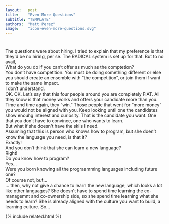 ```yaml
---
layout:   post
title:    "Even More Questions"
subtitle: "TEMPLATE"
authors:  "Matt Perez"
image:    "icon-even-more-questions.svg"
---
```


<div style="display:none;">
 <p>Every time I talk about <span class="_paradigm">FIAT</span> and the co-ownership model a question always comes up that surprises me.</p>
</div>

<h1></h1>
 <div>The questions were about hiring. I tried to explain that my preference is that they'd be no hiring, per se. The <span class="_paradigm">RADICAL</span> system is set up for that. But to no avail,</div>
  <div class="_speakera">What do you do if you can&rsquo;t offer as much as the comptetion?</div>
  <div class="_speakerb">You don&rsquo;t have competition. You must be doing something different or else you should create an ensemble with &ldquo;the competition&rdquo;, or join them if want to make the same impact.</div>
  <div class="_speakera">I don&rsquo;t understand.</div>
  <div class="_speakerb">OK. OK. Let&rsquo;s say that this four people around you are completely <span class="_paradigm">FIAT</span>. All they know is that money works and offers your candidate more than you. Time and time again, they &ldquo;win.&rdquo; Those people that went for &ldquo;more money&rdquo; you would not be aligned with you. Keep looking until one the candidates show enouhg interest and curiosity. That is the candidate you want. One that you don&rsquo;t have to convince, one who wants to learn.</div>
  <div class="_speakera">But what if she doesn't have the skils I need.</div>
  <div class="_speakera">Assuming that this is person who knows how to program, but she doen&rsquo;t know the language you need, is that it?</div>
  <div class="_speakerb">Exactly!</div>
  <div class="_speakera">And you don&rsquo;t think that she can learn a new language?</div>
  <div class="_speakerb">Right!</div>
  <div class="_speakera">Do you know how to program?</div>
  <div class="_speakerb">Yes&hellip;</div>
  <div class="_speakera">Were you born knowing all the prograamming languages including future one?</div>
  <div class="_speakerb">Of course not, but&hellip;</div>
  <div class="_speakera">&hellip; then, why not give a chance to learn the new language, which looks a lot like other languages? She doesn't have to spend time learning the co-managemnt and co-ownership side, so she spend time learning what she needs to learn? She is already aligned with the culture you want to build, a learning culture. So&hellip; </div>

{% include related.html %}